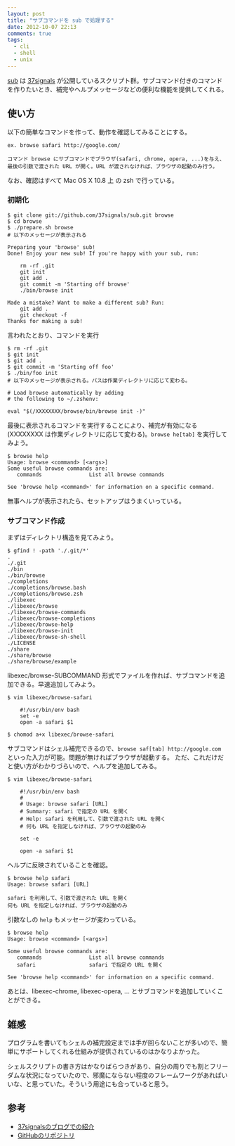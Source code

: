 ```yaml
---
layout: post
title: "サブコマンドを sub で処理する"
date: 2012-10-07 22:13
comments: true
tags:
  - cli
  - shell
  - unix
---
```


[sub][] は [37signals][] が公開しているスクリプト群。サブコマンド付きのコマンドを作りたいとき、補完やヘルプメッセージなどの便利な機能を提供してくれる。

<!-- more -->

## 使い方

以下の簡単なコマンドを作って、動作を確認してみることにする。

    ex. browse safari http://google.com/
    
    コマンド browse にサブコマンドでブラウザ(safari, chrome, opera, ...)を与え、
    最後の引数で渡された URL が開く。URL が渡されなければ、ブラウザの起動のみ行う。

なお、確認はすべて Mac OS X 10.8 上 の zsh で行っている。

### 初期化

    $ git clone git://github.com/37signals/sub.git browse
    $ cd browse
    $ ./prepare.sh browse
    # 以下のメッセージが表示される

    Preparing your 'browse' sub!
    Done! Enjoy your new sub! If you're happy with your sub, run:
    
        rm -rf .git
        git init
        git add .
        git commit -m 'Starting off browse'
        ./bin/browse init
    
    Made a mistake? Want to make a different sub? Run:
        git add .
        git checkout -f
    Thanks for making a sub!

言われたとおり、コマンドを実行

    $ rm -rf .git
    $ git init
    $ git add .
    $ git commit -m 'Starting off foo'
    $ ./bin/foo init
    # 以下のメッセージが表示される。パスは作業ディレクトリに応じて変わる。

    # Load browse automatically by adding
    # the following to ~/.zshenv:
    
    eval "$(/XXXXXXXX/browse/bin/browse init -)"

最後に表示されるコマンドを実行することにより、補完が有効になる(XXXXXXXX は作業ディレクトリに応じて変わる)。`browse he[tab]` を実行してみよう。

    $ browse help
    Usage: browse <command> [<args>]
    Some useful browse commands are:
       commands               List all browse commands
    
    See 'browse help <command>' for information on a specific command.

無事ヘルプが表示されたら、セットアップはうまくいっている。

### サブコマンド作成

まずはディレクトリ構造を見てみよう。

    $ gfind ! -path './.git/*'
    .
    ./.git
    ./bin
    ./bin/browse
    ./completions
    ./completions/browse.bash
    ./completions/browse.zsh
    ./libexec
    ./libexec/browse
    ./libexec/browse-commands
    ./libexec/browse-completions
    ./libexec/browse-help
    ./libexec/browse-init
    ./libexec/browse-sh-shell
    ./LICENSE
    ./share
    ./share/browse
    ./share/browse/example

libexec/browse-SUBCOMMAND  形式でファイルを作れば、サブコマンドを追加できる。早速追加してみよう。

    $ vim libexec/browse-safari
    
        #!/usr/bin/env bash
        set -e
        open -a safari $1
        
    $ chomod a+x libexec/browse-safari

サブコマンドはシェル補完できるので、`browse saf[tab] http://google.com` といった入力が可能。問題が無ければブラウザが起動する。 ただ、これだけだと使い方がわかりづらいので、ヘルプを追加してみる。

    $ vim libexec/browse-safari
    
        #!/usr/bin/env bash
        #
        # Usage: browse safari [URL]
        # Summary: safari で指定の URL を開く
        # Help: safari を利用して、引数で渡された URL を開く
        # 何も URL を指定しなければ、ブラウザの起動のみ
        
        set -e
        
        open -a safari $1


ヘルプに反映されていることを確認。

    $ browse help safari
    Usage: browse safari [URL]

    safari を利用して、引数で渡された URL を開く
    何も URL を指定しなければ、ブラウザの起動のみ

引数なしの `help` もメッセージが変わっている。

    $ browse help
    Usage: browse <command> [<args>]
    
    Some useful browse commands are:
       commands               List all browse commands
       safari                 safari で指定の URL を開く
    
    See 'browse help <command>' for information on a specific command.

あとは、libexec-chrome, libexec-opera, ... とサブコマンドを追加していくことができる。

## 雑感

プログラムを書いてもシェルの補完設定までは手が回らないことが多いので、簡単にサポートしてくれる仕組みが提供されているのはかなりよかった。

シェルスクリプトの書き方はかなりばらつきがあり、自分の周りでも割とフリーダムな状況になっていたので、邪魔にならない程度のフレームワークがあればいいな、と思っていた。そういう用途にも合っていると思う。

## 参考

- [37signalsのブログでの紹介][blog]
- [GitHubのリポジトリ][sub]

[blog]: http://37signals.com/svn/posts/3264-automating-with-convention-introducing-sub
[sub]: https://github.com/37signals/sub
[37signals]: http://37signals.com/
